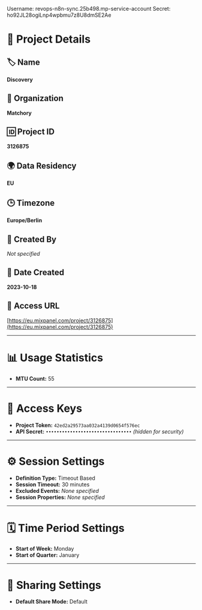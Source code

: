 Username: revops-n8n-sync.25b498.mp-service-account
Secret: ho92JL28ogiLnp4wpbmu7z8U8dmSE2Ae

# 📁 Project Details

## 🏷️ Name
**Discovery**

## 🏢 Organization
**Matchory**

## 🆔 Project ID
**3126875**

## 🌍 Data Residency
**EU**

## 🕒 Timezone
**Europe/Berlin**

## 👤 Created By
_Not specified_

## 📅 Date Created
**2023-10-18**

## 🔗 Access URL
[https://eu.mixpanel.com/project/3126875](https://eu.mixpanel.com/project/3126875)

---

# 📊 Usage Statistics

- **MTU Count:** 55

---

# 🔐 Access Keys

- **Project Token:** `42ed2a29573aa032a4139d0654f576ec`
- **API Secret:** `••••••••••••••••••••••••••••••••` _(hidden for security)_

---

# ⚙️ Session Settings

- **Definition Type:** Timeout Based  
- **Session Timeout:** 30 minutes  
- **Excluded Events:** _None specified_  
- **Session Properties:** _None specified_

---

# 🗓️ Time Period Settings

- **Start of Week:** Monday  
- **Start of Quarter:** January

---

# 🔗 Sharing Settings

- **Default Share Mode:** Default